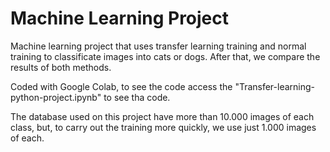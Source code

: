 # Machine Learning Project
Machine learning project that uses transfer learning training and normal training to classificate images into cats or dogs. After that, we compare the results of both methods.

Coded with Google Colab, to see the code access the "Transfer-learning-python-project.ipynb" to see tha code.

The database used on this project have more than 10.000 images of each class, but, to carry out the training more quickly, we use just 1.000 images of each.
